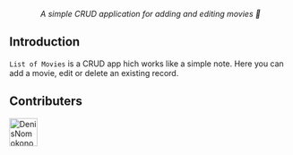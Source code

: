 <p align="center">
  <i align="center">A simple CRUD application for adding and editing movies 🚀</i>
</p>


## Introduction

`List of Movies` is a CRUD app hich works like a simple note. Here you can add a movie, edit or delete an existing record.

 



## Contributers

[//]: contributor-faces
<a href="https://github.com/DenisNomokonov"><img src="https://avatars.githubusercontent.com/u/98864904?v=4" title="DenisNomokonov" width="50" height="50"></a>

[//]: contributor-faces
